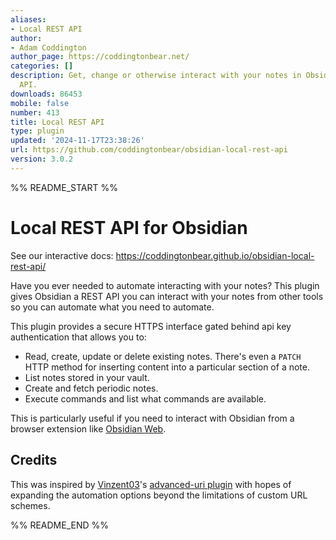 ```yaml
---
aliases:
- Local REST API
author:
- Adam Coddington
author_page: https://coddingtonbear.net/
categories: []
description: Get, change or otherwise interact with your notes in Obsidian via a REST
  API.
downloads: 86453
mobile: false
number: 413
title: Local REST API
type: plugin
updated: '2024-11-17T23:38:26'
url: https://github.com/coddingtonbear/obsidian-local-rest-api
version: 3.0.2
---
```


%% README_START %%

# Local REST API for Obsidian

See our interactive docs: https://coddingtonbear.github.io/obsidian-local-rest-api/

Have you ever needed to automate interacting with your notes?  This plugin gives Obsidian a REST API you can interact with your notes from other tools so you can automate what you need to automate.

This plugin provides a secure HTTPS interface gated behind api key authentication that allows you to:

- Read, create, update or delete existing notes.  There's even a `PATCH` HTTP method for inserting content into a particular section of a note.
- List notes stored in your vault.
- Create and fetch periodic notes.
- Execute commands and list what commands are available.

This is particularly useful if you need to interact with Obsidian from a browser extension like [Obsidian Web](https://chrome.google.com/webstore/detail/obsidian-web/edoacekkjanmingkbkgjndndibhkegad).

## Credits

This was inspired by [Vinzent03](https://github.com/Vinzent03)'s [advanced-uri plugin](https://github.com/Vinzent03/obsidian-advanced-uri) with hopes of expanding the automation options beyond the limitations of custom URL schemes.


%% README_END %%